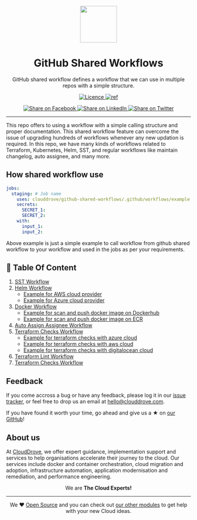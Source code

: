<p align="center"> <img src="https://camo.githubusercontent.com/a47ec6a3814b0a78105e9b1130cea653cbf319913f4d321f7512a60c3a4c1df0/68747470733a2f2f63646e2e73766172756e2e6465762f67682f616374696f6e732d736d616c6c2e706e67" width="100" height="100"></p>

<h1 align="center">GitHub Shared Workflows</h1>

<p align="center">
GitHub shared workflow defines a workflow that we can use in multiple repos with a simple structure.
</p>

<p align="center">
<a href="LICENSE">
  <img src="https://img.shields.io/badge/License-APACHE-blue.svg" alt="Licence">
</a>
<a href="https://docs.github.com/en/actions/using-workflows/reusing-workflows">
  <img src="https://img.shields.io/badge/shared-workflow-green" alt="ref">
</a>
</p>

<p align="center">
<a href='https://facebook.com/sharer/sharer.php?u=https://github.com/clouddrove/github-shared-workflows'>
  <img title="Share on Facebook" src="https://user-images.githubusercontent.com/50652676/62817743-4f64cb80-bb59-11e9-90c7-b057252ded50.png" />
</a>
<a href='https://www.linkedin.com/shareArticle?mini=true&title=Github+Shared+Workflows&url=https://github.com/clouddrove/github-shared-workflows'>
  <img title="Share on LinkedIn" src="https://user-images.githubusercontent.com/50652676/62817742-4e339e80-bb59-11e9-87b9-a1f68cae1049.png" />
</a>
<a href='https://twitter.com/intent/tweet/?text=Github+Shared+Workflows&url=https://github.com/clouddrove/github-shared-workflows'>
  <img title="Share on Twitter" src="https://user-images.githubusercontent.com/50652676/62817740-4c69db00-bb59-11e9-8a79-3580fbbf6d5c.png" />
</a>
</p>

---

This repo offers to using a workflow with a simple calling structure and proper documentation. This shared workflow feature can overcome the issue of upgrading hundreds of workflows whenever any new updation is required. In this repo, we have many kinds of workflows related to Terraform, Kubernetes, Helm, SST, and regular workflows like maintain changelog, auto assignee, and many more.

## How shared workflow use
```yaml
jobs:
  staging: # Job name
    uses: clouddrove/github-shared-workflows/.github/workflows/example.yml@master
    secrets:
      SECRET_1:
      SECRET_2: 
    with:
      input_1:                 
      input_2:
```
Above example is just a simple example to call workflow from github shared workflow to your workflow and used in the jobs as per your requirements.

## 🚀 Table Of Content
1. [SST Workflow](https://github.com/clouddrove/github-shared-workflows/blob/master/docs/sst.md)   
2. [Helm Workflow](https://github.com/clouddrove/github-shared-workflows/blob/master/docs/helm.md)
   * [Example for AWS cloud provider](https://github.com/clouddrove/github-shared-workflows/blob/master/docs/helm.md#example-for-aws-cloud-provider)
   * [Example for Azure cloud provider](https://github.com/clouddrove/github-shared-workflows/blob/master/docs/helm.md#example-for-azure-cloud-provider) 
3. [Docker Workflow](https://github.com/clouddrove/github-shared-workflows/blob/master/docs/docker.md)
   * [Example for scan and push docker image on Dockerhub](https://github.com/clouddrove/github-shared-workflows/blob/master/docs/docker.md#example-for-scan-and-push-docker-image-on-dockerhub)
   * [Example for scan and push docker image on ECR](https://github.com/clouddrove/github-shared-workflows/blob/master/docs/docker.md#example-for-scan-and-push-docker-image-on-ecr)
4. [Auto Assign Assignee Workflow](https://github.com/clouddrove/github-shared-workflows/blob/master/docs/auto-assignee.md)
5. [Terraform Checks Workflow](https://github.com/clouddrove/github-shared-workflows/blob/master/docs/terraform-checks.md)
   * [Example for terraform checks with azure cloud](https://github.com/clouddrove/github-shared-workflows/blob/master/docs/terraform-checks.md#example-for-terraform-checks-with-azure-cloud)
   * [Example for terraform checks with aws cloud](https://github.com/clouddrove/github-shared-workflows/blob/master/docs/terraform-checks.md#example-for-terraform-checks-with-aws-cloud)
   * [Example for terraform checks with digitalocean cloud](https://github.com/clouddrove/github-shared-workflows/blob/master/docs/terraform-checks.md#example-for-terraform-checks-with-digitalocean-cloud)
6. [Terraform Lint Workflow](https://github.com/clouddrove/github-shared-workflows/blob/master/docs/terraform-lint.md)
7. [Terraform Checks Workflow](https://github.com/clouddrove/github-shared-workflows/blob/master/docs/terraform-static-checks.md)

## Feedback 
If you come accross a bug or have any feedback, please log it in our [issue tracker](https://github.com/clouddrove/github-shared-workflows/issues), or feel free to drop us an email at [hello@clouddrove.com](mailto:hello@clouddrove.com).

If you have found it worth your time, go ahead and give us a ★ on [our GitHub](https://github.com/clouddrove/github-shared-workflows)!

## About us

At [CloudDrove][website], we offer expert guidance, implementation support and services to help organisations accelerate their journey to the cloud. Our services include docker and container orchestration, cloud migration and adoption, infrastructure automation, application modernisation and remediation, and performance engineering.

<p align="center">We are <b> The Cloud Experts!</b></p>
<hr />
<p align="center">We ❤️  <a href="https://github.com/clouddrove">Open Source</a> and you can check out <a href="https://github.com/clouddrove">our other modules</a> to get help with your new Cloud ideas.</p>

  [website]: https://clouddrove.com
  [github]: https://github.com/clouddrove
  [linkedin]: https://cpco.io/linkedin
  [twitter]: https://twitter.com/clouddrove/
  [email]: https://clouddrove.com/contact-us.html
  [terraform_modules]: https://github.com/clouddrove?utf8=%E2%9C%93&q=terraform-&type=&language=

